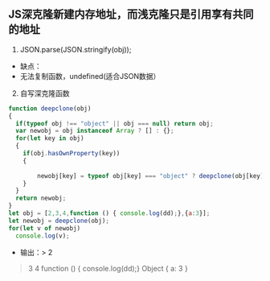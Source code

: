 ## JS深克隆新建内存地址，而浅克隆只是引用享有共同的地址
1. JSON.parse(JSON.stringify(obj));
- 缺点：
- 无法复制函数，undefined(适合JSON数据）
2. 自写深克隆函数
```JavaScript
function deepclone(obj)
{
  if(typeof obj !== "object" || obj === null) return obj;
  var newobj = obj instanceof Array ? [] : {};
  for(let key in obj)
  {
    if(obj.hasOwnProperty(key))
    {
      
      	newobj[key] = typeof obj[key] === "object" ? deepclone(obj[key]) : obj[key];
    }
  }
  return newobj;
}
let obj = [2,3,4,function () { console.log(dd);},{a:3}];
let newobj = deepclone(obj);
for(let v of newobj)
  console.log(v);
```
- 输出：> 2
> 3
> 4
> function () { console.log(dd);}
> Object { a: 3 }
